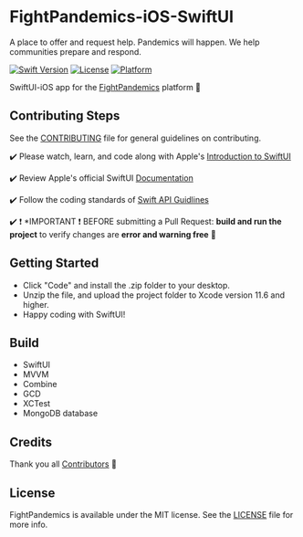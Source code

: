 # FightPandemics-iOS-SwiftUI
A place to offer and request help. Pandemics will happen. We help communities prepare and respond.

[![Swift Version](https://img.shields.io/badge/swift-5.2-orange.svg?style=for-the-badge&logo=appveyor)](#) 
[![License](https://img.shields.io/badge/license-MIT-green.svg?style=for-the-badge&logo=appveyor)](https://raw.githubusercontent.com/FightPandemics/FightPandemics-iOS/develop/LICENSE) 
[![Platform](https://img.shields.io/badge/platform-ios-blue.svg?style=for-the-badge&logo=appveyor)](#)

SwiftUI-iOS app for the [FightPandemics](https://fightpandemics.com/) platform :iphone:

## Contributing Steps

See the [CONTRIBUTING](https://github.com/FightPandemics/FightPandemics-iOS/blob/develop/CONTRIBUTING.md) file for general guidelines on contributing.

:heavy_check_mark: Please watch, learn, and code along with Apple's [Introduction to SwiftUI](https://developer.apple.com/videos/play/wwdc2020/10119/)

:heavy_check_mark: Review Apple's official SwiftUI [Documentation](https://developer.apple.com/documentation/swiftui)

:heavy_check_mark: Follow the coding standards of [Swift API Guidlines](https://swift.org/documentation/api-design-guidelines/)

:heavy_check_mark: :exclamation: *IMPORTANT :exclamation: BEFORE submitting a Pull Request: **build and run the project** to verify changes are **error and warning free** :100:

## Getting Started

* Click "Code" and install the .zip folder to your desktop.
* Unzip the file, and upload the project folder to Xcode version 11.6 and higher.
* Happy coding with SwiftUI!

## Build

* SwiftUI
* MVVM
* Combine
* GCD
* XCTest
* MongoDB database

## Credits

Thank you all [Contributors](https://github.com/FightPandemics/FightPandemics-iOS-SwiftUI/contributors) :raised_hands:

## License

FightPandemics is available under the MIT license. See the [LICENSE](https://raw.githubusercontent.com/FightPandemics/FightPandemics-iOS/develop/LICENSE) file for more info.
